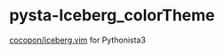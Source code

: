 # pysta-Iceberg_colorTheme


[cocopon/iceberg.vim](https://github.com/cocopon/iceberg.vim) for Pythonista3
